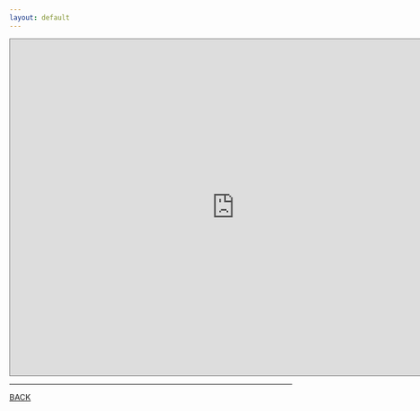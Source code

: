 ```yaml
---
layout: default
---
```


<iframe src="https://calendar.google.com/calendar/embed?height=600&wkst=1&bgcolor=%23ffffff&ctz=America%2FNew_York&mode=AGENDA&src=Y191NmhhY3BzN2xzZmg2Mjlqc2xxMnUxNnFtY0Bncm91cC5jYWxlbmRhci5nb29nbGUuY29t&color=%237986CB" style="border:solid 1px #777" width="800" height="600" frameborder="0" scrolling="no"></iframe>

---

[BACK](../)
